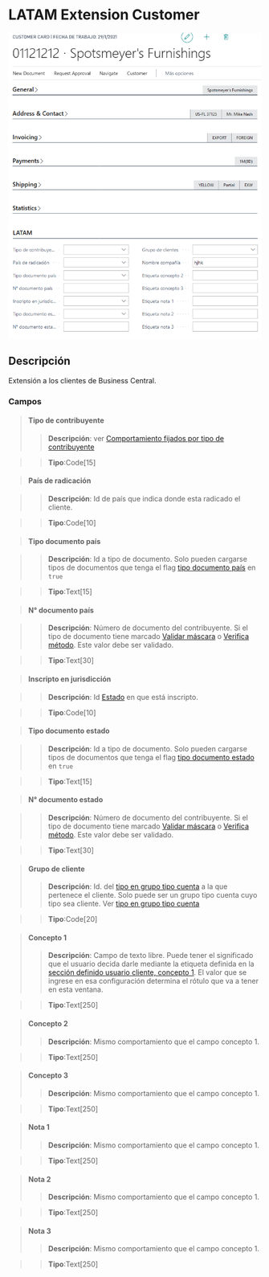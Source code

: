 # LATAM Extension Customer
![Ventana de configuración](../Imagenes/LATAM-Customer-Extension-MainPage.PNG)
## Descripción
Extensión a los clientes de Business Central.

### Campos

>#### Tipo de contribuyente
>>**Descripción**: 
	ver [Comportamiento fijados por tipo de contribuyente](../Reglas/LATAM-Rules-TaxPayerType.md)

>>**Tipo**:Code[15]

>#### País de radicación

>>**Descripción**: 
	Id de país que indica donde esta radicado el cliente.
	
>>**Tipo**:Code[10]

>#### Tipo documento país

>>**Descripción**: 
	Id a tipo de documento. Solo pueden cargarse tipos de documentos que tenga el flag [tipo documento país](../Maestros/LATAM-DocumentType.md#tipo-documento-pais) en `true`
	
>>**Tipo**:Text[15]

>#### N° documento país
	
>>**Descripción**: 
	Número de documento del contribuyente. Si el tipo de documento tiene marcado [Validar máscara](../Maestros/LATAM-DocumentType.md#validar-mascara) o [Verifica método](../Maestros/LATAM-DocumentType.md#verifica-metodo). Este valor debe ser validado.
	
>>**Tipo**:Text[30]

>#### Inscripto en jurisdicción

>>**Descripción**: 
	Id [Estado](../Maestros/LATAM-State.md) en que está inscripto.
	
>>**Tipo**:Code[10]

>#### Tipo documento estado

>>**Descripción**: 
	Id a tipo de documento. Solo pueden cargarse tipos de documentos que tenga el flag [tipo documento estado](../Maestros/LATAM-DocumentType.md#tipo-documento-estado) en `true`
	
>>**Tipo**:Text[15]

>#### N° documento estado
	
>>**Descripción**: 
	Número de documento del contribuyente. Si el tipo de documento tiene marcado [Validar máscara](../Maestros/LATAM-DocumentType.md#validar-mascara) o [Verifica método](../Maestros/LATAM-DocumentType.md#verifica-metodo). Este valor debe ser validado.
	
>>**Tipo**:Text[30]
	
>#### Grupo de cliente
>>**Descripción**: 
	Id. del [tipo en grupo tipo cuenta](../Maestros/LATAM-AccountTypeGroup.md) a la que pertenece el cliente. Solo puede ser un grupo tipo cuenta cuyo tipo sea cliente. Ver [tipo en grupo tipo cuenta](../Maestros/LATAM-AccountTypeGroup.md#tipo-de-cuenta)
	
>>**Tipo**:Code[20]

>#### Concepto 1
>>**Descripción**: 
	Campo de texto libre. Puede tener el significado que el usuario decida darle mediante la etiqueta definida en la [sección definido usuario cliente, concepto 1](../LATAM-Setup/LATAM-Setup.md#etiqueta-concepto-1). El valor que se ingrese en esa configuración determina el rótulo que va a tener en esta ventana.
	
>>**Tipo**:Text[250]

>#### Concepto 2
>>**Descripción**: 
	Mismo comportamiento que el campo concepto 1.
	
>>**Tipo**:Text[250]

>#### Concepto 3
>>**Descripción**: 
	Mismo comportamiento que el campo concepto 1.
	
>>**Tipo**:Text[250]

>#### Nota 1
>>**Descripción**: 
	Mismo comportamiento que el campo concepto 1.
	
>>**Tipo**:Text[250]

>#### Nota 2
>>**Descripción**: 
	Mismo comportamiento que el campo concepto 1.
	
>>**Tipo**:Text[250]

>#### Nota 3
>>**Descripción**: 
	Mismo comportamiento que el campo concepto 1.
	
>>**Tipo**:Text[250]